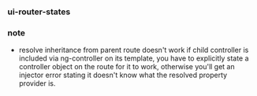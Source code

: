 ### ui-router-states

### note
* resolve inheritance from parent route doesn't work if child controller is included via ng-controller on its template,
you have to explicitly state a controller object on the route for it to work, otherwise you'll get an injector error
stating it doesn't know what the resolved property provider is.

